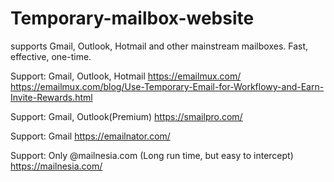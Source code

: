 # Temporary-mailbox-website
supports Gmail, Outlook, Hotmail and other mainstream mailboxes.
Fast, effective, one-time.

Support: Gmail, Outlook, Hotmail
https://emailmux.com/
https://emailmux.com/blog/Use-Temporary-Email-for-Workflowy-and-Earn-Invite-Rewards.html

Support: Gmail, Outlook(Premium)
https://smailpro.com/

Support: Gmail
https://emailnator.com/


Support: Only @mailnesia.com (Long run time, but easy to intercept)
https://mailnesia.com/


